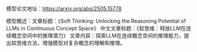 模型论文地址：https://arxiv.org/abs/2505.15778

模型概述：文章标题：《Soft Thinking: Unlocking the Reasoning Potential of LLMs in Continuous Concept Space》
中文文章标题：《软思维：释放LLM在连续概念空间中的推理潜力》
文章内容：探索LLM在连续概念空间的推理能力，提出软思维方法，增强模型对复杂概念的理解和推理。
